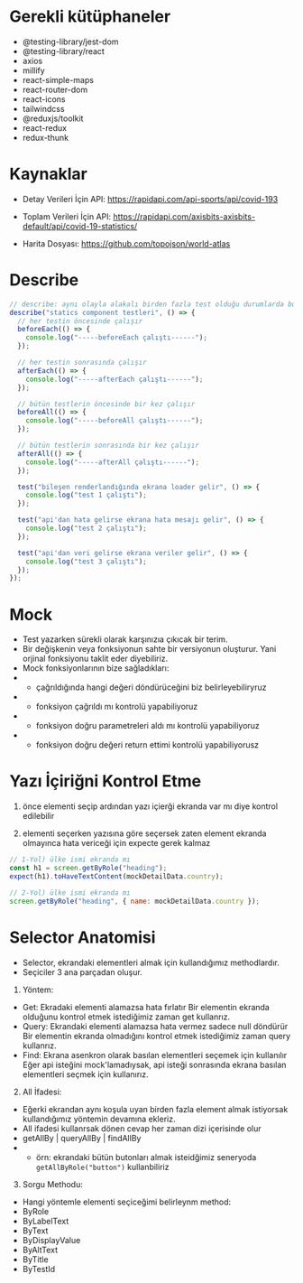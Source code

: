 # Gerekli kütüphaneler

- @testing-library/jest-dom
- @testing-library/react
- axios
- millify
- react-simple-maps
- react-router-dom
- react-icons
- tailwindcss
- @reduxjs/toolkit
- react-redux
- redux-thunk

# Kaynaklar

- Detay Verileri İçin API:
  https://rapidapi.com/api-sports/api/covid-193

- Toplam Verileri İçin API:
  https://rapidapi.com/axisbits-axisbits-default/api/covid-19-statistics/

- Harita Dosyası:
  https://github.com/topojson/world-atlas

# Describe

```js
// describe: aynı olayla alakalı birden fazla test olduğu durumlarda bu testleri gruplandırmamıza yarar ve beforeEach, afterEach gibi özellikleri kullanmamızı sağlar
describe("statics component testleri", () => {
  // her testin öncesinde çalışır
  beforeEach(() => {
    console.log("-----beforeEach çalıştı------");
  });

  // her testin sonrasında çalışır
  afterEach(() => {
    console.log("-----afterEach çalıştı------");
  });

  // bütün testlerin öncesinde bir kez çalışır
  beforeAll(() => {
    console.log("-----beforeAll çalıştı------");
  });

  // bütün testlerin sonrasında bir kez çalışır
  afterAll(() => {
    console.log("-----afterAll çalıştı------");
  });

  test("bileşen renderlandığında ekrana loader gelir", () => {
    console.log("test 1 çalıştı");
  });

  test("api'dan hata gelirse ekrana hata mesajı gelir", () => {
    console.log("test 2 çalıştı");
  });

  test("api'dan veri gelirse ekrana veriler gelir", () => {
    console.log("test 3 çalıştı");
  });
});
```

# Mock

- Test yazarken sürekli olarak karşınızıa çıkıcak bir terim.
- Bir değişkenin veya fonksiyonun sahte bir versiyonun oluşturur. Yani orjinal fonksiyonu taklit eder diyebiliriz.
- Mock fonksiyonlarının bize sağladıkları:
- - çağrıldığında hangi değeri döndürüceğini biz belirleyebiliryruz
- - fonksiyon çağrıldı mı kontrolü yapabiliyoruz
- - fonksiyon doğru parametreleri aldı mı kontrolü yapabiliyoruz
- - fonksiyon doğru değeri return ettimi kontrolü yapabiliyorusz

# Yazı İçiriğni Kontrol Etme

1. önce elementi seçip ardından yazı içierği ekranda var mı diye kontrol edilebilir

2. elementi seçerken yazısına göre seçersek zaten element ekranda olmayınca hata vericeği için expecte gerek kalmaz

```js
// 1-Yol) ülke ismi ekranda mı
const h1 = screen.getByRole("heading");
expect(h1).toHaveTextContent(mockDetailData.country);

// 2-Yol) ülke ismi ekranda mı
screen.getByRole("heading", { name: mockDetailData.country });
```

# Selector Anatomisi

- Selector, ekrandaki elementleri almak için kullandığımız methodlardır.
- Seçiciler 3 ana parçadan oluşur.

1. Yöntem:

- Get: Ekradaki elementi alamazsa hata fırlatır
  Bir elementin ekranda olduğunu kontrol etmek istediğimiz zaman get kullanrız.
- Query: Ekrandaki elementi alamazsa hata vermez sadece null döndürür
  Bir elementin ekranda olmadığını kontrol etmek istediğimiz zaman query kullanrız.
- Find: Ekrana asenkron olarak basılan elementleri seçemek için kullanılır
  Eğer api isteğini mock'lamadıysak, api isteği sonrasında ekrana basılan elementleri seçmek için kullanırız.

2. All İfadesi:

- Eğerki ekrandan aynı koşula uyan birden fazla element almak istiyorsak kullandığımız yöntemin devamına ekleriz.
- All ifadesi kullanrsak dönen cevap her zaman dizi içerisinde olur
- getAllBy | queryAllBy | findAllBy
- - örn: ekrandaki bütün butonları almak isteidğimiz seneryoda `getAllByRole("button")` kullanbiliriz

3. Sorgu Methodu:

- Hangi yöntemle elementi seçiceğimi belirleynm method:
- ByRole
- ByLabelText
- ByText
- ByDisplayValue
- ByAltText
- ByTitle
- ByTestId
